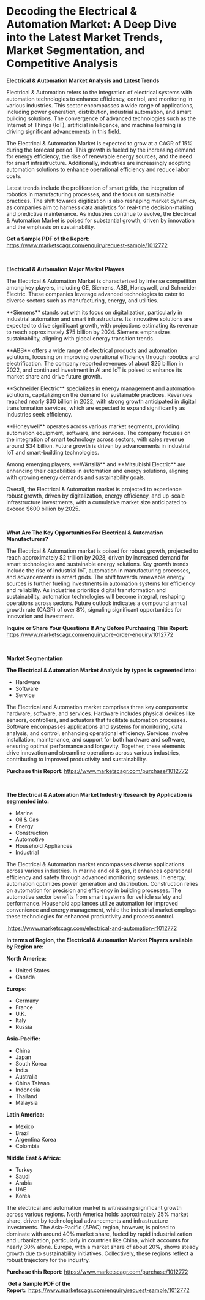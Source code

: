 <p><h1>Decoding the Electrical & Automation Market: A Deep Dive into the Latest Market Trends, Market Segmentation, and Competitive Analysis</h1></p><p><strong>Electrical & Automation Market Analysis and Latest Trends</strong></p>
<p><p>Electrical & Automation refers to the integration of electrical systems with automation technologies to enhance efficiency, control, and monitoring in various industries. This sector encompasses a wide range of applications, including power generation, distribution, industrial automation, and smart building solutions. The convergence of advanced technologies such as the Internet of Things (IoT), artificial intelligence, and machine learning is driving significant advancements in this field.</p><p>The Electrical & Automation Market is expected to grow at a CAGR of 15% during the forecast period. This growth is fueled by the increasing demand for energy efficiency, the rise of renewable energy sources, and the need for smart infrastructure. Additionally, industries are increasingly adopting automation solutions to enhance operational efficiency and reduce labor costs. </p><p>Latest trends include the proliferation of smart grids, the integration of robotics in manufacturing processes, and the focus on sustainable practices. The shift towards digitization is also reshaping market dynamics, as companies aim to harness data analytics for real-time decision-making and predictive maintenance. As industries continue to evolve, the Electrical & Automation Market is poised for substantial growth, driven by innovation and the emphasis on sustainability.</p></p>
<p><strong>Get a Sample PDF of the Report:&nbsp;</strong> <a href="https://www.marketscagr.com/enquiry/request-sample/1012772?utm_campaign=3077&utm_medium=2&utm_source=Github&utm_content=ia&utm_term=16042025&utm_id=electrical-automation">https://www.marketscagr.com/enquiry/request-sample/1012772</a></p>
<p>&nbsp;</p>
<p><strong>Electrical & Automation Major Market Players</strong></p>
<p><p>The Electrical & Automation Market is characterized by intense competition among key players, including GE, Siemens, ABB, Honeywell, and Schneider Electric. These companies leverage advanced technologies to cater to diverse sectors such as manufacturing, energy, and utilities.</p><p>**Siemens** stands out with its focus on digitalization, particularly in industrial automation and smart infrastructure. Its innovative solutions are expected to drive significant growth, with projections estimating its revenue to reach approximately $75 billion by 2024. Siemens emphasizes sustainability, aligning with global energy transition trends.</p><p>**ABB** offers a wide range of electrical products and automation solutions, focusing on improving operational efficiency through robotics and electrification. The company reported revenues of about $26 billion in 2022, and continued investment in AI and IoT is poised to enhance its market share and drive future growth.</p><p>**Schneider Electric** specializes in energy management and automation solutions, capitalizing on the demand for sustainable practices. Revenues reached nearly $30 billion in 2022, with strong growth anticipated in digital transformation services, which are expected to expand significantly as industries seek efficiency.</p><p>**Honeywell** operates across various market segments, providing automation equipment, software, and services. The company focuses on the integration of smart technology across sectors, with sales revenue around $34 billion. Future growth is driven by advancements in industrial IoT and smart-building technologies.</p><p>Among emerging players, **Wärtsilä** and **Mitsubishi Electric** are enhancing their capabilities in automation and energy solutions, aligning with growing energy demands and sustainability goals.</p><p>Overall, the Electrical & Automation market is projected to experience robust growth, driven by digitalization, energy efficiency, and up-scale infrastructure investments, with a cumulative market size anticipated to exceed $600 billion by 2025.</p></p>
<p>&nbsp;</p>
<p><strong>What Are The Key Opportunities For Electrical & Automation Manufacturers?</strong></p>
<p><p>The Electrical & Automation market is poised for robust growth, projected to reach approximately $2 trillion by 2028, driven by increased demand for smart technologies and sustainable energy solutions. Key growth trends include the rise of industrial IoT, automation in manufacturing processes, and advancements in smart grids. The shift towards renewable energy sources is further fueling investments in automation systems for efficiency and reliability. As industries prioritize digital transformation and sustainability, automation technologies will become integral, reshaping operations across sectors. Future outlook indicates a compound annual growth rate (CAGR) of over 8%, signaling significant opportunities for innovation and investment.</p></p>
<p><strong>Inquire or Share Your Questions If Any Before Purchasing This Report:</strong> <a href="https://www.marketscagr.com/enquiry/pre-order-enquiry/1012772?utm_campaign=3077&utm_medium=2&utm_source=Github&utm_content=ia&utm_term=16042025&utm_id=electrical-automation">https://www.marketscagr.com/enquiry/pre-order-enquiry/1012772</a></p>
<p>&nbsp;</p>
<p><strong>Market Segmentation</strong></p>
<p><strong>The Electrical & Automation Market Analysis by types is segmented into:</strong></p>
<p><ul><li>Hardware</li><li>Software</li><li>Service</li></ul></p>
<p><p>The Electrical and Automation market comprises three key components: hardware, software, and services. Hardware includes physical devices like sensors, controllers, and actuators that facilitate automation processes. Software encompasses applications and systems for monitoring, data analysis, and control, enhancing operational efficiency. Services involve installation, maintenance, and support for both hardware and software, ensuring optimal performance and longevity. Together, these elements drive innovation and streamline operations across various industries, contributing to improved productivity and sustainability.</p></p>
<p><strong>Purchase this Report:&nbsp;</strong><a href="https://www.marketscagr.com/purchase/1012772?utm_campaign=3077&utm_medium=2&utm_source=Github&utm_content=ia&utm_term=16042025&utm_id=electrical-automation">https://www.marketscagr.com/purchase/1012772</a></p>
<p>&nbsp;</p>
<p><strong>The Electrical & Automation Market Industry Research by Application is segmented into:</strong></p>
<p><ul><li>Marine</li><li>Oil & Gas</li><li>Energy</li><li>Construction</li><li>Automotive</li><li>Household Appliances</li><li>Industrial</li></ul></p>
<p><p>The Electrical & Automation market encompasses diverse applications across various industries. In marine and oil & gas, it enhances operational efficiency and safety through advanced monitoring systems. In energy, automation optimizes power generation and distribution. Construction relies on automation for precision and efficiency in building processes. The automotive sector benefits from smart systems for vehicle safety and performance. Household appliances utilize automation for improved convenience and energy management, while the industrial market employs these technologies for enhanced productivity and process control.</p></p>
<p><a href="https://www.marketscagr.com/electrical-and-automation-r1012772?utm_campaign=3077&utm_medium=2&utm_source=Github&utm_content=ia&utm_term=16042025&utm_id=electrical-automation">&nbsp;https://www.marketscagr.com/electrical-and-automation-r1012772</a></p>
<p><strong>In terms of Region, the Electrical & Automation Market Players available by Region are:</strong></p>
<p>
    <p> <strong> North America: </strong>
        <ul>
            <li>United States</li>
            <li>Canada</li>
        </ul>
        </p> 
    <p> <strong> Europe: </strong>
        <ul>
            <li>Germany</li>
            <li>France</li>
            <li>U.K.</li>
            <li>Italy</li>
            <li>Russia</li>
        </ul>
        </p> 
    <p> <strong> Asia-Pacific: </strong>
        <ul>
            <li>China</li>
            <li>Japan</li>
            <li>South Korea</li>
            <li>India</li>
            <li>Australia</li>
            <li>China Taiwan</li>
            <li>Indonesia</li>
            <li>Thailand</li>
            <li>Malaysia</li>
        </ul>
        </p> 
    <p> <strong> Latin America: </strong>
        <ul>
            <li>Mexico</li>
            <li>Brazil</li>
            <li>Argentina Korea</li>
            <li>Colombia</li>
        </ul>
        </p> 
    <p> <strong> Middle East & Africa: </strong>
        <ul>
            <li>Turkey</li>
            <li>Saudi</li>
            <li>Arabia</li>
            <li>UAE</li>
            <li>Korea</li>
        </ul>
    </p>
    </p>
<p><p>The electrical and automation market is witnessing significant growth across various regions. North America holds approximately 25% market share, driven by technological advancements and infrastructure investments. The Asia-Pacific (APAC) region, however, is poised to dominate with around 40% market share, fueled by rapid industrialization and urbanization, particularly in countries like China, which accounts for nearly 30% alone. Europe, with a market share of about 20%, shows steady growth due to sustainability initiatives. Collectively, these regions reflect a robust trajectory for the industry.</p></p>
<p><strong>Purchase this Report: </strong><a href="https://www.marketscagr.com/purchase/1012772?utm_campaign=3077&utm_medium=2&utm_source=Github&utm_content=ia&utm_term=16042025&utm_id=electrical-automation">https://www.marketscagr.com/purchase/1012772</a></p>
<p>&nbsp;<strong>Get a Sample PDF of the Report:&nbsp;&nbsp;</strong><a href="https://www.marketscagr.com/enquiry/request-sample/1012772?utm_campaign=3077&utm_medium=2&utm_source=Github&utm_content=ia&utm_term=16042025&utm_id=electrical-automation">https://www.marketscagr.com/enquiry/request-sample/1012772</a></p>
<p><strong></strong></p>
<p><p></p><p></p><p></p></p>